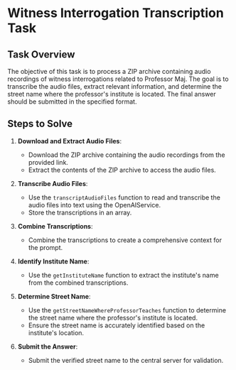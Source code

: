 # Witness Interrogation Transcription Task

## Task Overview
The objective of this task is to process a ZIP archive containing audio recordings of witness interrogations related to Professor Maj. The goal is to transcribe the audio files, extract relevant information, and determine the street name where the professor's institute is located. The final answer should be submitted in the specified format.  

## Steps to Solve
1. **Download and Extract Audio Files**:
    - Download the ZIP archive containing the audio recordings from the provided link.
    - Extract the contents of the ZIP archive to access the audio files.

2. **Transcribe Audio Files**:
    - Use the `transcriptAudioFiles` function to read and transcribe the audio files into text using the OpenAIService.
    - Store the transcriptions in an array.  

3. **Combine Transcriptions**:
    - Combine the transcriptions to create a comprehensive context for the prompt.  

4. **Identify Institute Name**:
    - Use the `getInstituteName` function to extract the institute's name from the combined transcriptions.
    
5. **Determine Street Name**:
    - Use the `getStreetNameWhereProfessorTeaches` function to determine the street name where the professor's institute is located.
    - Ensure the street name is accurately identified based on the institute's location.

6. **Submit the Answer**:
    - Submit the verified street name to the central server for validation.  
